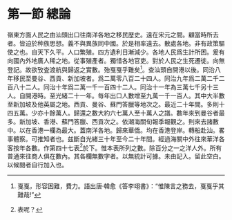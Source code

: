 # 第一節    總論

嶺東方面人民之由汕頭出口往南洋各地之移民歴史。遠在宋元之間。顧當時所去者。皆迫於种族思想。義不與異族同中國。於是相率遠去。散處各地。非有政策驅使之也。自天下久平。人口繁殖。四方遺利日漸減少。各地人民爲生計所困。爰有向國內外地廣人稀之地。從事殖產者。獨惜各地官吏。對於人民之生死遷徙。向無登記。故欲攷査渡航與歸返之實數。殆戛戛乎難矣[^1]。查汕頭自開港以後。同治八年移民至曼谷、西貢、新加坡者。爲二萬零八百二十四人。同治九年爲二萬二千二百八十二人。同治十年爲二萬一千一百四十二人。同治十一年為三萬七千另十三人。自開港時。至光緒二十一年。毎年出口人數增至九萬一千一百人。其中大半數至新加坡及他英屬之地。西貢、曼谷、蘇門答臘等地次之。最近二十年間。多則十四五萬。少亦十餘萬人。歸還之數大約六七萬人至十萬人之譜。數年來到曼谷者最多。新加坡、香港、蘇門答臘、西貢次之。依潮海關旬報季報觀之。則來去諸數中。以在香港一欄為最大。蓋南洋各地。歸來華僑。均在香港登岸。轉船赴汕。畧事體察。可推知者也。兹斷自光緒三十年至今二十年間。經過海關中外往來華洋各客按年各數。作第四十七表[^2]於下。惟本表所列之數。除百分之一之洋人外。所有普通來往商人俱在數內。其各欄無數字者。以無統計可據。未由記入。留此空白。以候閱者自行加入也。

[^1]: 戛戛，形容困難，費力。語出唐·韓愈《答李翊書》：“惟陳言之務去，戛戛乎其難哉!”

[^2]: 表呢？